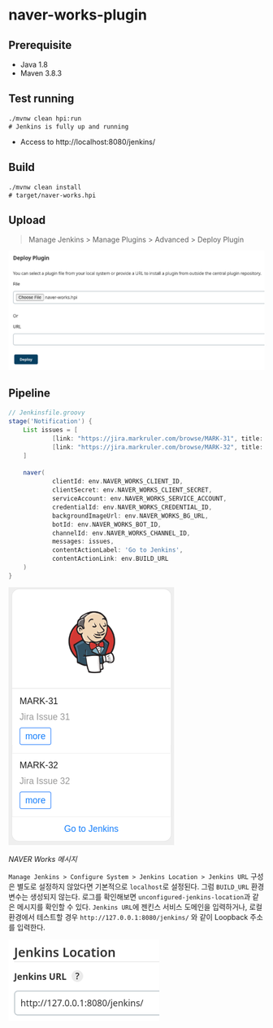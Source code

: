 # naver-works-plugin

## Prerequisite

- Java 1.8
- Maven 3.8.3

## Test running

````shell
./mvnw clean hpi:run
# Jenkins is fully up and running
````

- Access to http://localhost:8080/jenkins/

## Build

```shell
./mvnw clean install
# target/naver-works.hpi
```

## Upload

> Manage Jenkins > Manage Plugins > Advanced > Deploy Plugin

![Deploy Plugin](images/deploy-plugin.png)

## Pipeline

```groovy
// Jenkinsfile.groovy
stage('Notification') {
    List issues = [
            [link: "https://jira.markruler.com/browse/MARK-31", title: "MARK-31", subtitle: "Jira Issue 31"],
            [link: "https://jira.markruler.com/browse/MARK-32", title: "MARK-32", subtitle: "Jira Issue 32"]
    ]

    naver(
            clientId: env.NAVER_WORKS_CLIENT_ID,
            clientSecret: env.NAVER_WORKS_CLIENT_SECRET,
            serviceAccount: env.NAVER_WORKS_SERVICE_ACCOUNT,
            credentialId: env.NAVER_WORKS_CREDENTIAL_ID,
            backgroundImageUrl: env.NAVER_WORKS_BG_URL,
            botId: env.NAVER_WORKS_BOT_ID,
            channelId: env.NAVER_WORKS_CHANNEL_ID,
            messages: issues,
            contentActionLabel: 'Go to Jenkins',
            contentActionLink: env.BUILD_URL
    )
}
```

![List Template](images/list-template-content.png)

_NAVER Works 메시지_

`Manage Jenkins > Configure System > Jenkins Location > Jenkins URL`
구성은 별도로 설정하지 않았다면 기본적으로 `localhost`로 설정된다.
그럼 `BUILD_URL` 환경 변수는 생성되지 않는다.
로그를 확인해보면 `unconfigured-jenkins-location`과 같은 메시지를 확인할 수 있다.
`Jenkins URL`에 젠킨스 서비스 도메인을 입력하거나,
로컬 환경에서 테스트할 경우 `http://127.0.0.1:8080/jenkins/` 와 같이 Loopback 주소를 입력한다.

![Jenkins Location](images/jenkins-location.png)

